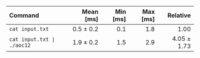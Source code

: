 | Command | Mean [ms] | Min [ms] | Max [ms] | Relative |
|:---|---:|---:|---:|---:|
| `cat input.txt` | 0.5 ± 0.2 | 0.1 | 1.8 | 1.00 |
| `cat input.txt \| ./aoc12` | 1.9 ± 0.2 | 1.5 | 2.9 | 4.05 ± 1.73 |
